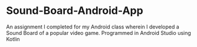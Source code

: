 # Sound-Board-Android-App
An assignment I completed for my Android class wherein I developed a Sound Board of a popular video game. Programmed in Android Studio using Kotlin

